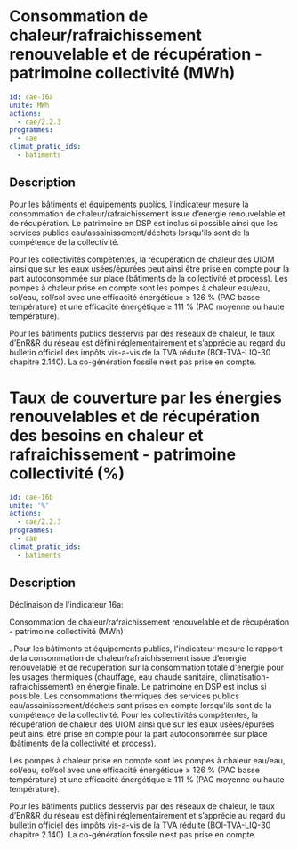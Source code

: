 # Consommation de chaleur/rafraichissement renouvelable et de récupération - patrimoine collectivité   (MWh)
```yaml
id: cae-16a
unite: MWh
actions:
  - cae/2.2.3
programmes:
  - cae
climat_pratic_ids:
  - batiments
```
## Description
Pour les bâtiments et équipements publics, l'indicateur mesure  la consommation de chaleur/rafraichissement issue d’energie renouvelable et de récupération. Le patrimoine en DSP est inclus si possible ainsi que les services publics eau/assainissement/déchets lorsqu'ils sont de la compétence de la collectivité.

Pour les collectivités compétentes, la récupération de chaleur des UIOM ainsi que sur les eaux usées/épurées peut ainsi être prise en compte pour la part autoconsommée sur place (bâtiments de la collectivité et process). Les pompes à chaleur prise en compte sont les pompes à chaleur eau/eau, sol/eau, sol/sol avec une efficacité énergétique ≥ 126 % (PAC basse température) et une efficacité énergétique ≥ 111 % (PAC moyenne ou haute température).

Pour les bâtiments publics desservis par des réseaux de chaleur, le taux d’EnR&R du réseau est défini réglementairement et s’apprécie au regard du bulletin officiel des impôts vis-a-vis de la TVA réduite (BOI-TVA-LIQ-30 chapitre 2.140). La co-génération fossile n’est pas prise en compte.




# Taux de couverture par les énergies renouvelables et de récupération des besoins en chaleur et rafraichissement - patrimoine collectivité (%)
```yaml
id: cae-16b
unite: '%'
actions:
  - cae/2.2.3
programmes:
  - cae
climat_pratic_ids:
  - batiments
```
## Description
Déclinaison de l'indicateur 16a:

Consommation de chaleur/rafraichissement renouvelable et de récupération - patrimoine collectivité   (MWh)

. Pour les bâtiments et équipements publics, l'indicateur mesure le rapport de la consommation de chaleur/rafraichissement issue d’energie renouvelable et de récupération sur la consommation totale d'énergie pour les usages thermiques (chauffage, eau chaude sanitaire, climatisation-rafraichissement) en énergie finale. Le patrimoine en DSP est inclus si possible. Les consommations thermiques des services publics eau/assainissement/déchets sont prises en compte lorsqu'ils sont de la compétence de la collectivité. Pour les collectivités compétentes, la récupération de chaleur des UIOM ainsi que sur les eaux usées/épurées peut ainsi être prise en compte pour la part autoconsommée sur place (bâtiments de la collectivité et process).

Les pompes à chaleur prise en compte sont les pompes à chaleur eau/eau, sol/eau, sol/sol  avec une efficacité énergétique ≥ 126 % (PAC basse température) et une efficacité énergétique ≥ 111 % (PAC moyenne ou haute température).

Pour les bâtiments publics desservis par des réseaux de chaleur, le taux d’EnR&R du réseau est défini réglementairement et s’apprécie au regard du bulletin officiel des impôts vis-a-vis de la TVA réduite (BOI-TVA-LIQ-30 chapitre 2.140). La co-génération fossile n’est pas prise en compte.




